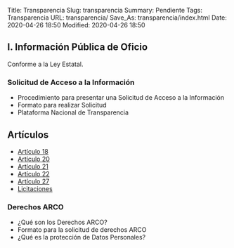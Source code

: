 Title: Transparencia
Slug: transparencia
Summary: Pendiente
Tags: Transparencia
URL: transparencia/
Save_As: transparencia/index.html
Date: 2020-04-26 18:50
Modified: 2020-04-26 18:50


## I. Información Pública de Oficio

Conforme a la Ley Estatal.

### Solicitud de Acceso a la Información

* Procedimiento para presentar una Solicitud de Acceso a la Información
* Formato para realizar Solicitud
* Plataforma Nacional de Transparencia




## Artículos


* [Artículo 18](articulo-18/)
* [Artículo 20](articulo-20/)
* [Artículo 21](articulo-21/)
* [Artículo 22](articulo-22/)
* [Artículo 27](articulo-27/)
* [Licitaciones](licitaciones/)


###  Derechos ARCO

* ¿Qué son los Derechos ARCO?
* Formato para la solicitud de derechos ARCO
* ¿Qué es la protección de Datos Personales?




